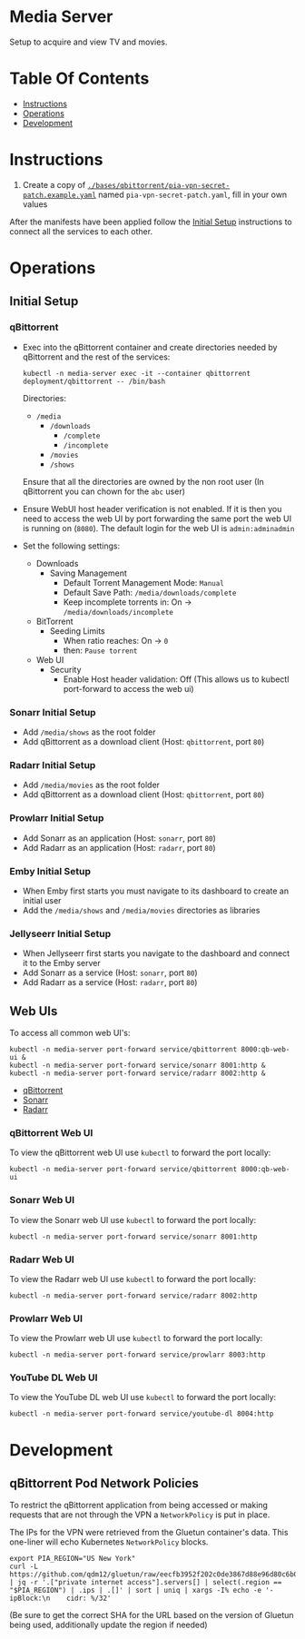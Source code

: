 # Media Server
Setup to acquire and view TV and movies.

# Table Of Contents
- [Instructions](#setup)
- [Operations](#operations)
- [Development](#development)

# Instructions
1. Create a copy of [`./bases/qbittorrent/pia-vpn-secret-patch.example.yaml`](./bases/qbittorrent/pia-vpn-secret-patch.example.yaml) named `pia-vpn-secret-patch.yaml`, fill in your own values

After the manifests have been applied follow the [Initial Setup](#initial-setup) instructions to connect all the services to each other.

# Operations
## Initial Setup
### qBittorrent
- Exec into the qBittorrent container and create directories needed by qBittorrent and the rest of the services:
  ```
  kubectl -n media-server exec -it --container qbittorrent deployment/qbittorrent -- /bin/bash
  ```

  Directories:
  - `/media`
    - `/downloads`
      - `/complete`
      - `/incomplete`
    - `/movies`
    - `/shows`

  Ensure that all the directories are owned by the non root user (In qBittorrent you can chown for the `abc` user)
- Ensure WebUI host header verification is not enabled. If it is then you need to access the web UI by port forwarding the same port the web UI is running on (`8080`). The default login for the web UI is `admin:adminadmin`
- Set the following settings:
  - Downloads
    - Saving Management
      - Default Torrent Management Mode: `Manual`
      - Default Save Path: `/media/downloads/complete`
      - Keep incomplete torrents in: On -> `/media/downloads/incomplete`
  - BitTorrent
    - Seeding Limits
      - When ratio reaches: On -> `0`
      - then: `Pause torrent`
  - Web UI
    - Security
      - Enable Host header validation: Off (This allows us to kubectl port-forward to access the web ui)


### Sonarr Initial Setup
- Add `/media/shows` as the root folder
- Add qBittorrent as a download client (Host: `qbittorrent`, port `80`)

### Radarr Initial Setup
- Add `/media/movies` as the root folder
- Add qBittorrent as a download client (Host: `qbittorrent`, port `80`)

### Prowlarr Initial Setup
- Add Sonarr as an application (Host: `sonarr`, port `80`)
- Add Radarr as an application (Host: `radarr`, port `80`)

### Emby Initial Setup
- When Emby first starts you must navigate to its dashboard to create an initial user
- Add the `/media/shows` and `/media/movies` directories as libraries

### Jellyseerr Initial Setup
- When Jellyseerr first starts you navigate to the dashboard and connect it to the Emby server
- Add Sonarr as a service  (Host: `sonarr`, port `80`)
- Add Radarr as a service (Host: `radarr`, port `80`)

## Web UIs
To access all common web UI's:

```
kubectl -n media-server port-forward service/qbittorrent 8000:qb-web-ui &
kubectl -n media-server port-forward service/sonarr 8001:http &
kubectl -n media-server port-forward service/radarr 8002:http &
```

- [qBittorrent](http://localhost:8000)
- [Sonarr](http://localhost:8001)
- [Radarr](http://localhost:8002)

### qBittorrent Web UI
To view the qBittorrent web UI use `kubectl` to forward the port locally:

```
kubectl -n media-server port-forward service/qbittorrent 8000:qb-web-ui
```

### Sonarr Web UI
To view the Sonarr web UI use `kubectl` to forward the port locally:

```
kubectl -n media-server port-forward service/sonarr 8001:http
```

### Radarr Web UI
To view the Radarr web UI use `kubectl` to forward the port locally:

```
kubectl -n media-server port-forward service/radarr 8002:http
```


### Prowlarr Web UI
To view the Prowlarr web UI use `kubectl` to forward the port locally:

```
kubectl -n media-server port-forward service/prowlarr 8003:http
```

### YouTube DL Web UI
To view the YouTube DL web UI use `kubectl` to forward the port locally:

```
kubectl -n media-server port-forward service/youtube-dl 8004:http
```

# Development
## qBittorrent Pod Network Policies
To restrict the qBittorrent application from being accessed or making requests that are not through the VPN a `NetworkPolicy` is put in place.

The IPs for the VPN were retrieved from the Gluetun container's data. This one-liner will echo Kubernetes `NetworkPolicy` blocks.

```
export PIA_REGION="US New York"
curl -L https://github.com/qdm12/gluetun/raw/eecfb3952f202c0de3867d88e96d80c6b0f48359/internal/storage/servers.json | jq -r '.["private internet access"].servers[] | select(.region == "$PIA_REGION") | .ips | .[]' | sort | uniq | xargs -I% echo -e '- ipBlock:\n    cidr: %/32'
```

(Be sure to get the correct SHA for the URL based on the version of Gluetun being used, additionally update the region if needed)